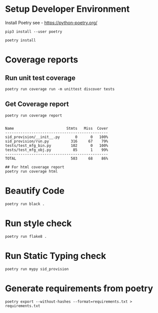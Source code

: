 # Setup Developer Environment

Install Poetry see - https://python-poetry.org/

```
pip3 install --user poetry

poetry install
```

# Coverage reports

## Run unit test coverage

```
poetry run coverage run -m unittest discover tests
```

## Get Coverage report

```
poetry run coverage report


Name                        Stmts   Miss  Cover
-----------------------------------------------
sid_provision/__init__.py       0      0   100%
sid_provision/run.py          316     67    79%
tests/test_mfg_bin.py         102      0   100%
tests/test_mfg_obj.py          85      1    99%
-----------------------------------------------
TOTAL                         503     68    86%

## For html coverage report
poetry run coverage html
```

# Beautify Code

```
poetry run black .
```

# Run style check

```
poetry run flake8 .
```

# Run Static Typing check

```
poetry run mypy sid_provision
```

# Generate requirements from poetry

```
poetry export --without-hashes --format=requirements.txt > requirements.txt
```
